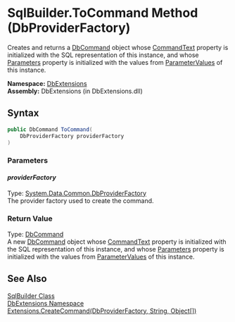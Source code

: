 SqlBuilder.ToCommand Method (DbProviderFactory)
===============================================
Creates and returns a [DbCommand][1] object whose [CommandText][2] property is initialized with the SQL representation of this instance, and whose [Parameters][3] property is initialized with the values from [ParameterValues][4] of this instance.

**Namespace:** [DbExtensions][5]  
**Assembly:** DbExtensions (in DbExtensions.dll)

Syntax
------

```csharp
public DbCommand ToCommand(
	DbProviderFactory providerFactory
)
```

### Parameters

#### *providerFactory*
Type: [System.Data.Common.DbProviderFactory][6]  
The provider factory used to create the command.

### Return Value
Type: [DbCommand][1]  
 A new [DbCommand][1] object whose [CommandText][2] property is initialized with the SQL representation of this instance, and whose [Parameters][3] property is initialized with the values from [ParameterValues][4] of this instance. 

See Also
--------
[SqlBuilder Class][7]  
[DbExtensions Namespace][5]  
[Extensions.CreateCommand(DbProviderFactory, String, Object[])][8]  

[1]: http://msdn.microsoft.com/en-us/library/852d01k6
[2]: http://msdn.microsoft.com/en-us/library/9d2hk99t
[3]: http://msdn.microsoft.com/en-us/library/9czdkzd1
[4]: ParameterValues.md
[5]: ../README.md
[6]: http://msdn.microsoft.com/en-us/library/c6c4a26c
[7]: README.md
[8]: ../Extensions/CreateCommand_7.md